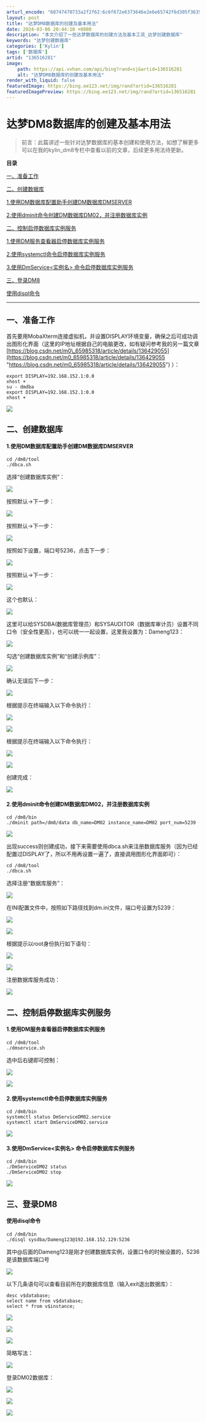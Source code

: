 ```yaml
---
arturl_encode: "68747470733a2f2f62:6c6f672e6373646e2e6e65742f6d305f36353938353331382f:61727469636c652f64657461696c732f313336353136323831"
layout: post
title: "达梦DM8数据库的创建及基本用法"
date: 2024-03-06 20:44:10 +0800
description: "本文介绍了一些达梦数据库的创建方法及基本工具_达梦创建数据库"
keywords: "达梦创建数据库"
categories: ['Kylin']
tags: ['数据库']
artid: "136516281"
image:
    path: https://api.vvhan.com/api/bing?rand=sj&artid=136516281
    alt: "达梦DM8数据库的创建及基本用法"
render_with_liquid: false
featuredImage: https://bing.ee123.net/img/rand?artid=136516281
featuredImagePreview: https://bing.ee123.net/img/rand?artid=136516281
---
```


# 达梦DM8数据库的创建及基本用法

> 前言：此篇讲述一些针对达梦数据库的基本创建和使用方法，如想了解更多可以在我的kylin\_dm8专栏中查看以前的文章，后续更多用法待更新。

**目录**

[一、准备工作](#%E4%B8%80%E3%80%81%E5%87%86%E5%A4%87%E5%B7%A5%E4%BD%9C)

[二、创建数据库](#%E4%BA%8C%E3%80%81%E5%88%9B%E5%BB%BA%E6%95%B0%E6%8D%AE%E5%BA%93)

[1.使用DM数据库配置助手创建DM数据库DMSERVER](#1.%E4%BD%BF%E7%94%A8DM%E6%95%B0%E6%8D%AE%E5%BA%93%E9%85%8D%E7%BD%AE%E5%8A%A9%E6%89%8B%E5%88%9B%E5%BB%BADM%E6%95%B0%E6%8D%AE%E5%BA%93DMSERVER)

[2.使用dminit命令创建DM数据库DM02，并注册数据库实例](#2.%E4%BD%BF%E7%94%A8dminit%E5%91%BD%E4%BB%A4%E5%88%9B%E5%BB%BADM%E6%95%B0%E6%8D%AE%E5%BA%93DM02%EF%BC%8C%E5%B9%B6%E6%B3%A8%E5%86%8C%E6%95%B0%E6%8D%AE%E5%BA%93%E5%AE%9E%E4%BE%8B)

[二、控制启停数据库实例服务](#%E4%BA%8C%E3%80%81%E6%8E%A7%E5%88%B6%E5%90%AF%E5%81%9C%E6%95%B0%E6%8D%AE%E5%BA%93%E5%AE%9E%E4%BE%8B%E6%9C%8D%E5%8A%A1)

[1.使用DM服务查看器启停数据库实例服务](#1.%E4%BD%BF%E7%94%A8DM%E6%9C%8D%E5%8A%A1%E6%9F%A5%E7%9C%8B%E5%99%A8%E5%90%AF%E5%81%9C%E6%95%B0%E6%8D%AE%E5%BA%93%E5%AE%9E%E4%BE%8B%E6%9C%8D%E5%8A%A1)

[2.使用systemctl命令启停数据库实例服务](#2.%E4%BD%BF%E7%94%A8systemctl%E5%91%BD%E4%BB%A4%E5%90%AF%E5%81%9C%E6%95%B0%E6%8D%AE%E5%BA%93%E5%AE%9E%E4%BE%8B%E6%9C%8D%E5%8A%A1)

[3.使用DmService<实例名> 命令启停数据库实例服务](#3.%E4%BD%BF%E7%94%A8DmService%3C%E5%AE%9E%E4%BE%8B%E5%90%8D%3E%20%E5%91%BD%E4%BB%A4%E5%90%AF%E5%81%9C%E6%95%B0%E6%8D%AE%E5%BA%93%E5%AE%9E%E4%BE%8B%E6%9C%8D%E5%8A%A1)

[三、登录DM8](#%E4%B8%89%E3%80%81%E7%99%BB%E5%BD%95DM8)

[使用disql命令](#%E4%BD%BF%E7%94%A8disql%E5%91%BD%E4%BB%A4)

---

## 一、准备工作

首先要用MobaXterm连接虚拟机，并设置DISPLAY环境变量，确保之后可成功调出图形化界面（这里的IP地址根据自己的电脑更改，如有疑问参考我的另一篇文章
[https://blog.csdn.net/m0\_65985318/article/details/136429055](https://blog.csdn.net/m0_65985318/article/details/136429055 "https://blog.csdn.net/m0_65985318/article/details/136429055")
）：

```
export DISPLAY=192.168.152.1:0.0
xhost +
su - dmdba
export DISPLAY=192.168.152.1:0.0
xhost +
```

![](https://i-blog.csdnimg.cn/blog_migrate/90d13e4487d81687f0206da787feccf6.png)

## 二、创建数据库

#### 1.使用DM数据库配置助手创建DM数据库DMSERVER

```
cd /dm8/tool
./dbca.sh
```

选择“创建数据库实例”：

![](https://i-blog.csdnimg.cn/blog_migrate/d98c91b3311a15def9259511285bab34.png)

按照默认->下一步：

![](https://i-blog.csdnimg.cn/blog_migrate/02a842659ec5c0d4e322281cf8146a76.png)

按照默认->下一步：

![](https://i-blog.csdnimg.cn/blog_migrate/5a13d35bb7134a1a93d02dc7b8afa615.png)

按照如下设置，端口号5236，点击下一步：

![](https://i-blog.csdnimg.cn/blog_migrate/3fa652f5f12a2d7f238dcbcb692bb7c9.png)

按照默认->下一步：

![](https://i-blog.csdnimg.cn/blog_migrate/fd3ea7c40ffcee76a24055a476e857a1.png)

这个也默认：

![](https://i-blog.csdnimg.cn/blog_migrate/114964522dcfb1528281efbb2ab24353.png)

这里可以给SYSDBA(数据库管理员）和SYSAUDITOR（数据库审计员）设置不同口令（安全性更高），也可以统一一起设置，这里我设置为：Dameng123：

![](https://i-blog.csdnimg.cn/blog_migrate/4661a5be1e8e68a6d6a02eb3da50f8f6.png)

勾选“创建数据库实例”和“创建示例库”：

![](https://i-blog.csdnimg.cn/blog_migrate/60c70b0a5f1147fa0584f6b0c629f95e.png)

确认无误后下一步：

![](https://i-blog.csdnimg.cn/blog_migrate/173a33c23961e0d26311102c02cfc74f.png)

根据提示在终端输入以下命令执行：

![](https://i-blog.csdnimg.cn/blog_migrate/c4b01706c7d0fb4ff705164880e16818.png)

![](https://i-blog.csdnimg.cn/blog_migrate/e99e1d3340ce91d446330f5519673d22.png)

根据提示在终端输入以下命令执行：

![](https://i-blog.csdnimg.cn/blog_migrate/04c2a1c8bb17a9d8fb8bfc7804c7632b.png)

![](https://i-blog.csdnimg.cn/blog_migrate/5eefe209e61b5b498dc2134ea36ed874.png)

创建完成：

![](https://i-blog.csdnimg.cn/blog_migrate/e88ac7390a38cc6cc77e3f9fec99bfcc.png)

#### 2.使用dminit命令创建DM数据库DM02，并注册数据库实例

```
cd /dm8/bin
./dminit path=/dm8/data db_name=DM02 instance_name=DM02 port_num=5239
```

![](https://i-blog.csdnimg.cn/blog_migrate/632be29f9c0bdd5f5359ae77653fcb99.png)

出现success则创建成功，接下来需要使用dbca.sh来注册数据库服务（因为已经配置过DISPLAY了，所以不用再设置一遍了，直接调用图形化界面即可）：

```
cd /dm8/tool
./dbca.sh
```

选择注册“数据库服务”：

![](https://i-blog.csdnimg.cn/blog_migrate/0c5d3256dd931083cce33a1c9bdcf320.png)

在INI配置文件中，按照如下路径找到dm.ini文件，端口号设置为5239：

![](https://i-blog.csdnimg.cn/blog_migrate/cf6c71f36cb76c26b6d06ce88aed9007.png)

![](https://i-blog.csdnimg.cn/blog_migrate/94b988a5d21cd250039a0d23e36d1d1a.png)

根据提示以root身份执行如下语句：

![](https://i-blog.csdnimg.cn/blog_migrate/8fce3e4bc5739dc81c52553a4a691245.png)

![](https://i-blog.csdnimg.cn/blog_migrate/28a73af20ba0acc6e48d22831466ec16.png)

注册数据库服务成功：

![](https://i-blog.csdnimg.cn/blog_migrate/6793977e699a4bef25e76ada0a7a783d.png)

## 二、控制启停数据库实例服务

#### 1.使用DM服务查看器启停数据库实例服务

```
cd /dm8/tool
./dmservice.sh
```

选中后右键即可控制：

![](https://i-blog.csdnimg.cn/blog_migrate/70d64e43149619e7fc14f8bace6a5bce.png)

![](https://i-blog.csdnimg.cn/blog_migrate/29b5f5af73545d5f1761ca6deda850e8.png)

#### 2.使用systemctl命令启停数据库实例服务

```
cd /dm8/bin
systemctl status DmServiceDM02.service
systemctl start DmServiceDM02.service

```

![](https://i-blog.csdnimg.cn/blog_migrate/0dcf0e0bb7bd140f46c0287d07ccbba5.png)

#### 3.使用DmService<实例名> 命令启停数据库实例服务

```
cd /dm8/bin
./DmServiceDM02 status
./DmServiceDM02 stop
```

![](https://i-blog.csdnimg.cn/blog_migrate/9e5fefedc87453037cffb45b3bee0f09.png)

## 三、登录DM8

#### 使用disql命令

```
cd /dm8/bin
./disql sysdba/Dameng123@192.168.152.129:5236
```

其中@后面的Dameng123是刚才创建数据库实例，设置口令的时候设置的，5236是该数据库端口号

![](https://i-blog.csdnimg.cn/blog_migrate/5ad8ef8b72c93c1cecc9b5cb20e83579.png)

以下几条语句可以查看目前所在的数据库信息（输入exit退出数据库）：

```
desc v$database;
select name from v$database;
select * from v$instance;
```

![](https://i-blog.csdnimg.cn/blog_migrate/95691c9fc93ce0b351f8b28e249ffd1f.png)

![](https://i-blog.csdnimg.cn/blog_migrate/c19ee9240e0f2a8235ed742aa2795490.png)

![](https://i-blog.csdnimg.cn/blog_migrate/4c5c75b9b7ed93626cbba2b2d5de3f77.png)

简略写法：

![](https://i-blog.csdnimg.cn/blog_migrate/6aaa674a582e503ac94c0492d895dc91.png)

登录DM02数据库：

![](https://i-blog.csdnimg.cn/blog_migrate/6b51f6351b143b8db1e1bdab9b577cdb.png)

![](https://i-blog.csdnimg.cn/blog_migrate/d75becce2465de26bec9a4a921b39142.png)

![](https://i-blog.csdnimg.cn/blog_migrate/294ab1d4c44629239bed62b86434b98c.png)